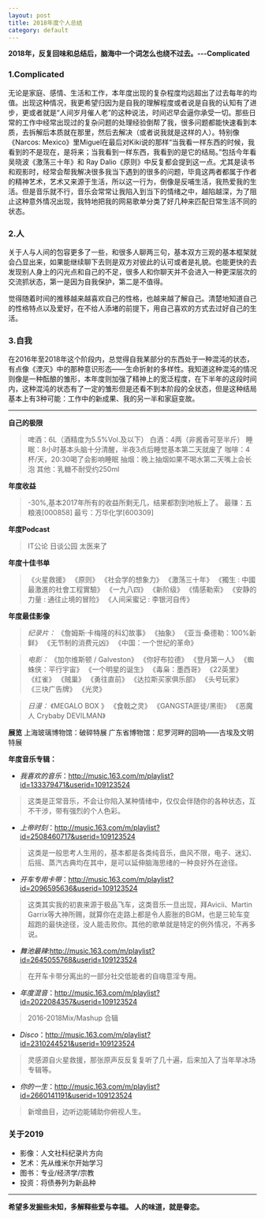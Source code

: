 ```yaml
---
layout: post
title: 2018年度个人总结
category: default
---
```




**2018年，反复回味和总结后，脑海中一个词怎么也绕不过去。---Complicated**

### 1.Complicated

无论是家庭、感情、生活和工作，本年度出现的复杂程度均远超出了过去每年的均值。出现这种情况，我更希望归因为是自我的理解程度或者说是自我的认知有了进步，更或者就是“人间岁月催人老”的这种说法，时间迟早会逼你承受一切。那些日常的工作中经常出现过的复杂问题的处理经验倒帮了我，很多问题都能快速看到本质，去拆解后本质就在那里，然后去解决（或者说我就是这样的人）。特别像《Narcos: Mexico》里Miguel在最后对Kiki说的那样“当我看一样东西的时候，我看到的不是现在，是将来；当我看到一样东西，我看到的是它的结局。”包括今年看吴晓波《激荡三十年》和 Ray Dalio《原则》中反复都会提到这一点。尤其是读书和观影时，经常会帮我解决很多我当下遇到的很多的问题，毕竟这两者都属于作者的精神艺术，艺术又来源于生活，所以这一行为，倒像是反哺生活，我热爱我的生活。但是音乐就不行，音乐会常常让我陷入到当下的情绪之中，越陷越深，为了阻止这种意外情况出现，我特地把我的网易歌单分类了好几种来匹配日常生活不同的状态。

### 2.人

关于人与人间的包容更多了一些，和很多人聊两三句，基本双方三观的基本框架就会凸显出来，如果能继续聊下去则是双方对彼此的认可或者是礼貌。也能更快的去发现别人身上的闪光点和自己的不足，很多人和你聊天并不会进入一种更深层次的交流抓状态，第一是因为自我保护，第二是不值得。

觉得随着时间的推移越来越喜欢自己的性格，也越来越了解自己。清楚地知道自己的性格特点以及爱好，在不给人添堵的前提下，用自己喜欢的方式去过好自己的生活。

### 3.自我

在2016年至2018年这个阶段内，总觉得自我某部分的东西处于一种混沌的状态，有点像《湮灭》中的那种意识形态——生命折射的多样性。我知道这种混沌的情况则像是一种酝酿的雏形，本年度则加强了精神上的宽泛程度，在下半年的这段时间内，这种混沌的状态有了一定的雏形但是还看不到本阶段的全状态，但是这种结局基本上有3种可能：工作中的新成果、我的另一半和家庭变故。


* * *

**自己的极限**

>啤酒：6L（酒精度为5.5%Vol.及以下）
白酒：4两（非酱香可至半斤）
睡眠：8小时基本头脑十分清醒，半夜3点后睡觉基本第二天就废了
咖啡：4杯/天，20:30喝了会影响睡眠
抽烟：晚上抽烟如果不喝水第二天嘴上会长泡
其他：乳糖不耐受约250ml


**年度收益**
>-30%,基本2017年所有的收益所剩无几，结果都割到地板上了。
最赚：五粮液[000858]
最亏：万华化学[600309]

**年度Podcast**
>IT公论
日谈公园
太医来了
  
  
**年度十佳书单**

>《火星救援》
《原则》
《社会学的想象力》
《激荡三十年》
《獨生 : 中國最激進的社會工程實驗》
《一九八四》
《新阶级》
《情感勒索》
《安静的力量 : 通往止境的冒险》
《人间采蜜记 : 李银河自传》

**年度最佳影像**

>*纪录片：*
《詹姆斯·卡梅隆的科幻故事》
《抽象》
《亚当·桑德勒：100%新鲜》
《无节制的消费元凶》
《中国：一个世纪的革命》

>*电影：*
《加尔维斯顿 / Galveston》
《你好布拉德》
《登月第一人》
《蜘蛛侠：平行宇宙》
《一个明星的诞生》
《毒枭：墨西哥》
《22英里》
《红雀》
《贼巢》
《勇往直前》
《达拉斯买家俱乐部》
《头号玩家》
《三块广告牌》
《光灵》

>*日漫：*
《MEGALO BOX 》
《食戟之灵》
《GANGSTA匪徒/黑街》
《恶魔人 Crybaby DEVILMAN》

**展览**
上海玻璃博物馆：破碎特展
广东省博物馆：尼罗河畔的回响——古埃及文明特展

**年度音乐专辑：**

* *我喜欢的音乐*：http://music.163.com/m/playlist?id=133379471&userid=109123524
> 这类是正常音乐，不会让你陷入某种情绪中，仅仅会伴随你的各种状态，互不干涉，带有强烈的个人色彩。

* *上帝时刻*：http://music.163.com/m/playlist?id=2508460717&userid=109123524
>这类是一般思考人生用的，基本都是各类纯音乐，曲风不限，电子、迷幻、后摇、蒸汽古典均在其中，是可以延伸脑海思绪的一种良好外在途径。

* *开车专用卡带*：http://music.163.com/m/playlist?id=2096595636&userid=109123524
> 这类其实我的初衷来源于极品飞车，这类音乐一旦出现，拜Avicii、Martin Garrix等大神所赐，就算你在走路上都是令人膨胀的BGM，也是三轮车变超跑的最快途径，没人能击败你。其他的歌单就是特定的例外情况，不再多说。

* *舞池最辣*:http://music.163.com/m/playlist?id=2645055768&userid=109123524
 >在开车卡带分离出的一部分社交低能者的自嗨意淫专用。
 
* *年度混音*：http://music.163.com/m/playlist?id=2022084357&userid=109123524
> 2016-2018Mix/Mashup 合辑

* *Disco*：http://music.163.com/m/playlist?id=2310244521&userid=109123524
>灵感源自火星救援，那张原声反反复复听了几十遍，后来加入了当年旱冰场专辑等。

* *你的一生*：http://music.163.com/m/playlist?id=2660141191&userid=109123524
 >新增曲目，边听边能辅助你俯视人生。

### 关于2019

* 影像：人文社科纪录片方向
* 艺术：先从维米尔开始学习
* 图书：专业/经济学/宗教
* 投资：将债券列为新品种

* * *
**希望多发掘些未知，多解释些爱与幸福。**
**人的味道，就是眷恋。**
